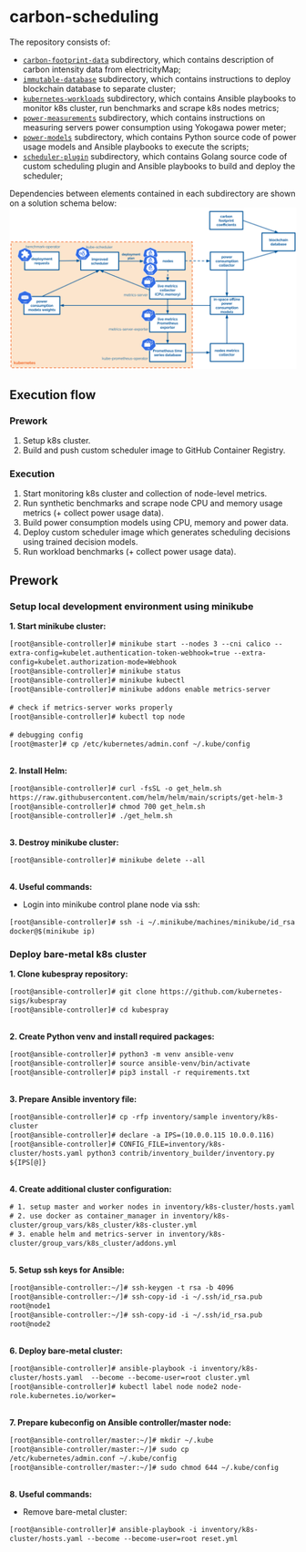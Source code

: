 # carbon-scheduling

The repository consists of:
* [`carbon-footprint-data`](./carbon-footprint-data) subdirectory, which contains description of carbon intensity data from electricityMap;
* [`immutable-database`](./immutabe-database/) subdirectory, which contains instructions to deploy blockchain database to separate cluster;
* [`kubernetes-workloads`](./kubernetes-workloads) subdirectory, which contains Ansible playbooks to monitor k8s cluster, run benchmarks and scrape k8s nodes metrics;
* [`power-measurements`](./power-measurements) subdirectory, which contains instructions on measuring servers power consumption using Yokogawa power meter;
* [`power-models`](./power-models) subdirectory, which contains Python source code of power usage models and Ansible playbooks to execute the scripts;
* [`scheduler-plugin`](./scheduler-plugin) subdirectory, which contains Golang source code of custom scheduling plugin and Ansible playbooks to build and deploy the scheduler;

Dependencies between elements contained in each subdirectory are shown on a solution schema below:
![Solution scheme](.github/media/solution-scheme.svg)

## Execution flow
### Prework
1. Setup k8s cluster.
2. Build and push custom scheduler image to GitHub Container Registry.
### Execution
1. Start monitoring k8s cluster and collection of node-level metrics.
2. Run synthetic benchmarks and scrape node CPU and memory usage metrics (+ collect power usage data).
3. Build power consumption models using CPU, memory and power data.
4. Deploy custom scheduler image which generates scheduling decisions using trained decision models.
5. Run workload benchmarks (+ collect power usage data).

## Prework
### Setup local development environment using minikube
**1. Start minikube cluster:**
```console
[root@ansible-controller]# minikube start --nodes 3 --cni calico --extra-config=kubelet.authentication-token-webhook=true --extra-config=kubelet.authorization-mode=Webhook
[root@ansible-controller]# minikube status
[root@ansible-controller]# minikube kubectl
[root@ansible-controller]# minikube addons enable metrics-server

# check if metrics-server works properly
[root@ansible-controller]# kubectl top node

# debugging config
[root@master]# cp /etc/kubernetes/admin.conf ~/.kube/config 
```

\
**2. Install Helm:**
```console
[root@ansible-controller]# curl -fsSL -o get_helm.sh https://raw.githubusercontent.com/helm/helm/main/scripts/get-helm-3
[root@ansible-controller]# chmod 700 get_helm.sh
[root@ansible-controller]# ./get_helm.sh
```

\
**3. Destroy minikube cluster:**
```console
[root@ansible-controller]# minikube delete --all
```

\
**4. Useful commands:**
* Login into minikube control plane node via ssh:
```console
[root@ansible-controller]# ssh -i ~/.minikube/machines/minikube/id_rsa docker@$(minikube ip)
```

### Deploy bare-metal k8s cluster
**1. Clone kubespray repository:**
```console
[root@ansible-controller]# git clone https://github.com/kubernetes-sigs/kubespray
[root@ansible-controller]# cd kubespray
```

\
**2. Create Python venv and install required packages:**
```console
[root@ansible-controller]# python3 -m venv ansible-venv
[root@ansible-controller]# source ansible-venv/bin/activate
[root@ansible-controller]# pip3 install -r requirements.txt
```

\
**3. Prepare Ansible inventory file:**
```console
[root@ansible-controller]# cp -rfp inventory/sample inventory/k8s-cluster
[root@ansible-controller]# declare -a IPS=(10.0.0.115 10.0.0.116)
[root@ansible-controller]# CONFIG_FILE=inventory/k8s-cluster/hosts.yaml python3 contrib/inventory_builder/inventory.py ${IPS[@]}
```

\
**4. Create additional cluster configuration:**
```console
# 1. setup master and worker nodes in inventory/k8s-cluster/hosts.yaml
# 2. use docker as container_manager in inventory/k8s-cluster/group_vars/k8s_cluster/k8s-cluster.yml
# 3. enable helm and metrics-server in inventory/k8s-cluster/group_vars/k8s_cluster/addons.yml
```

\
**5. Setup ssh keys for Ansible:**
```console
[root@ansible-controller:~/]# ssh-keygen -t rsa -b 4096
[root@ansible-controller:~/]# ssh-copy-id -i ~/.ssh/id_rsa.pub root@node1
[root@ansible-controller:~/]# ssh-copy-id -i ~/.ssh/id_rsa.pub root@node2
```

\
**6. Deploy bare-metal cluster:**
```console
[root@ansible-controller]# ansible-playbook -i inventory/k8s-cluster/hosts.yaml  --become --become-user=root cluster.yml
[root@ansible-controller]# kubectl label node node2 node-role.kubernetes.io/worker=
```

\
**7. Prepare kubeconfig on Ansible controller/master node:**
```console
[root@ansible-controller/master:~/]# mkdir ~/.kube
[root@ansible-controller/master:~/]# sudo cp /etc/kubernetes/admin.conf ~/.kube/config
[root@ansible-controller/master:~/]# sudo chmod 644 ~/.kube/config
```

\
**8. Useful commands:**
* Remove bare-metal cluster:
```console
[root@ansible-controller]# ansible-playbook -i inventory/k8s-cluster/hosts.yaml --become --become-user=root reset.yml
```
